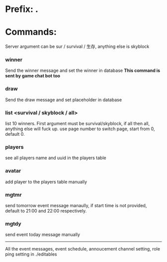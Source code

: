 # Prefix: .

# Commands:
Server argument can be sur / survival / 生存, anything else is skyblock

### winner <server> <winner name> <game name>
Send the winner message and set the winner in database
   **This command is sent by game chat bot too**

### draw <server> <game name>
Send the draw message and set placeholder in database

### list <survival / skyblock / all> <pageNumber>
list 10 winners. First argument must be survival/skyblock, if all then all, anything else will fuck up.
use page number to switch page, start from 0, default 0.
    
### players    
see all players name and uuid in the players table

### avatar <name>   
add player to the players table manually
    
### mgtmr <event emote> <event name> <skyblock start time> <survival start time>   
send tomorrow event message manaully, if start time is not provided, default to 21:00 and 22:00 respectively.
    
### mgtdy <event emote> <event name> <event time> <server>   
send event today message manually

----------------------------------------------------------------------------------------------------------------
  
All the event messages, event schedule, annoucement channel setting, role ping setting in ./editables

